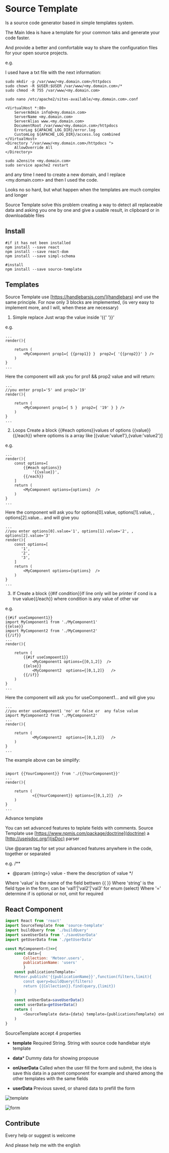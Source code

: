 # Source Template

Is a source code generator based in simple templates system.

The Main Idea is have a template for your common taks and generate your
code faster.

And provide a better and comfortable way to share the configuration files
for your open source projects.

e.g.

I used have a txt file with the next information:

```
sudo mkdir -p /var/www/<my.domain.com>/httpdocs
sudo chown -R $USER:$USER /var/www/<my.domain.com>/*
sudo chmod -R 755 /var/www/<my.domain.com>

sudo nano /etc/apache2/sites-available/<my.domain.com>.conf

<VirtualHost *:80>
	ServerAdmin info@<my.domain.com>
	ServerName <my.domain.com>
	ServerAlias www.<my.domain.com>
	DocumentRoot /var/www/<my.domain.com>/httpdocs
	ErrorLog ${APACHE_LOG_DIR}/error.log
	CustomLog ${APACHE_LOG_DIR}/access.log combined
</VirtualHost>
<Directory "/var/www/<my.domain.com>/httpdocs ">
    AllowOverride All
</Directory>

sudo a2ensite <my.domain.com>
sudo service apache2 restart

```

and  any time I need to create
a new domain, and I replace <my.domain.com> and then I used the code.

Looks no so hard, but what happen when the templates are much complex and longer

Source Template solve this problem creating a way to detect all replaceable data and
asking you one by one and give a usable result, in clipboard or in  downloadable  files




## Install

``` 
#if it has not been installed
npm install --save react 
npm install --save react-dom 
npm install --save simpl-schema 

#install 
npm install --save source-template

```


## Templates
Source Template use [https://handlebarsjs.com/](handlebars) and use the same principle.
For now only 3 blocks are implemented, (is very easy to implement more, and I will, when these are necessary)

1) Simple replace
Just wrap the value inside '{{' '}}'

e.g. 
```
...
render(){

    return (
        <MyComponent prop1={ {{prop1}} }  prop2={ '{{prop2}}' } />
    )
}
...
```
Here the component will ask you for pro1 && prop2 value and will return:
```
...
//you enter prop1='5' and prop2='19'
render(){

    return (
        <MyComponent prop1={ 5 }  prop2={ '19' } } />
    )
}
...
```

2) Loops
Create a block {{#each options}}values of options {{value}}{{/each}} where optioms is a array like [{value:'value1'},{value:'value2'}]



e.g. 
```
...
render(){
    const options=[
        {{#each options}}
            '{{value}}',
        {{/each}}
    ]
    return (
        <MyComponent options={options}  />
    )
}
...
```
Here the component will ask you for options[0].value, options[1].value, , options[2].value... and will give you 
```
...
//you enter options[0].value='1', options[1].value='2', , options[2].value='3'
render(){
    const options=[
       '1',
       '2',
       '3',
    ]
    return (
        <MyComponent options={options}  />
    )
}
...
```

3) If
Create a block {{#if condition}}If line only will be printer if cond is a true value{{/each}} where condition is any value of other var

e.g. 
```
{{#if useComponent1}}
import MyComponent1 from './MyComponent1'
{{else}}
import MyComponent2 from './MyComponent2'
{{/if}}
...
render(){
   
    return (
        {{#if useCompoent1}}
            <MyComponent1 options={[0,1,2]}  />
        {{else}}
            <MyComponent2  options={[0,1,2]}   />
        {{/if}}
    )
}
...
```
Here the component will ask you for useComponent1... and will give you 
```
...
//you enter useComponent1 'no' or false or  any false value
import MyComponent2 from './MyComponent2'
...
render(){
   
    return (
            <MyComponent2  options={[0,1,2]}   />
    )
}
...
```

The example above can be simplify:
```

import {{YourComponent}} from './{{YourComponent}}'
...
render(){
   
    return (
            <{{YourComponent}} options={[0,1,2]}  />
    )
}
...
```


Advance template

You can set  advanced features to teplate fields with comments. Source Template use [https://www.npmjs.com/package/doctrine](doctrine) a [http://usejsdoc.org/](jsDoc) parser

Use @param tag for set your advanced features anywhere in the code, together or separated

e.g.
/**
 * @param {string=} value - there the description of value
 */
 
Where 'value' is the name of the field bettwen {{ }}
Where 'string' is the field type in the form, can be 'val1'|'val2'|'val3' for enum (select)
Where '=' determine if is optional or not, omit for required



## React Component

```js
import React from 'react'
import SourceTemplate from 'source-template'
import buildQuery from './buildQuery'
import saveUserData from './saveUserData'
import getUserData from './getUserData'

const MyComponent=()=>{
    const data={
        Collection: 'Meteor.users',
        publicationName: 'users'
        }
    const publicationsTemplate=`
    Meteor.publish('{{publicationName}}',function(filters,limit){
        const query=buildQuery(filters)
        return {{Collection}}.find(query,{limit})
    }
    `
    const onUserData=saveUserData()
    const userData=getUserData()
    return (
        <SourceTemplate data={data} template={publicationsTemplate} onUserData={onUserData} userData={userData}/>
    )
}
```

SourceTemplate accept 4 properties
* **template**
Required String. String with source code handlebar style template

* **data*** 
Dummy data for showing propouse  

* **onUserData**
Called when the user fill the form and submit, the idea is save this data in a parent component for example 
and shared among the other templates with the same fields

* **userData**
Previous saved, or shared data to prefill the form



![template](https://github.com/cesarve77/source-template/raw/master/docs/source-template-template.png)



![form](https://github.com/cesarve77/source-template/raw/master/docs/source-template-form.png)



## Contribute

Every help or suggest is welcome

And please help me with the english

 
